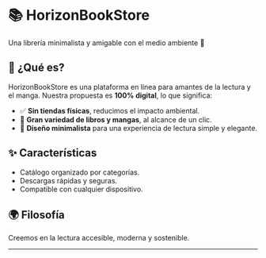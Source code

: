 # 📚 HorizonBookStore
  
Una librería minimalista y amigable con el medio ambiente 🌱  

## 🌟 ¿Qué es?  
HorizonBookStore es una plataforma en línea para amantes de la lectura y el manga. Nuestra propuesta es **100% digital**, lo que significa:  
- ✅ **Sin tiendas físicas**, reducimos el impacto ambiental.  
- 📖 **Gran variedad de libros y mangas**, al alcance de un clic.  
- 🎨 **Diseño minimalista** para una experiencia de lectura simple y elegante.  

## ✨ Características  
- Catálogo organizado por categorías.  
- Descargas rápidas y seguras.  
- Compatible con cualquier dispositivo.  

## 🌍 Filosofía  
Creemos en la lectura accesible, moderna y sostenible.  

---
